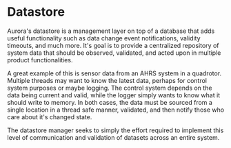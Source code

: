 # Datastore
Aurora's datastore is a management layer on top of a database that adds useful functionality such as
data change event notifications, validity timeouts, and much more. It's goal is to provide a centralized
repository of system data that should be observed, validated, and acted upon in multiple product functionalities.

A great example of this is sensor data from an AHRS system in a quadrotor. Multiple threads may want to know
the latest data, perhaps for control system purposes or maybe logging. The control system depends on the data
being current and valid, while the logger simply wants to know what it should write to memory. In both cases,
the data must be sourced from a single location in a thread safe manner, validated, and then notify those who
care about it's changed state.

The datastore manager seeks to simply the effort required to implement this level of communication and validation
of datasets across an entire system.